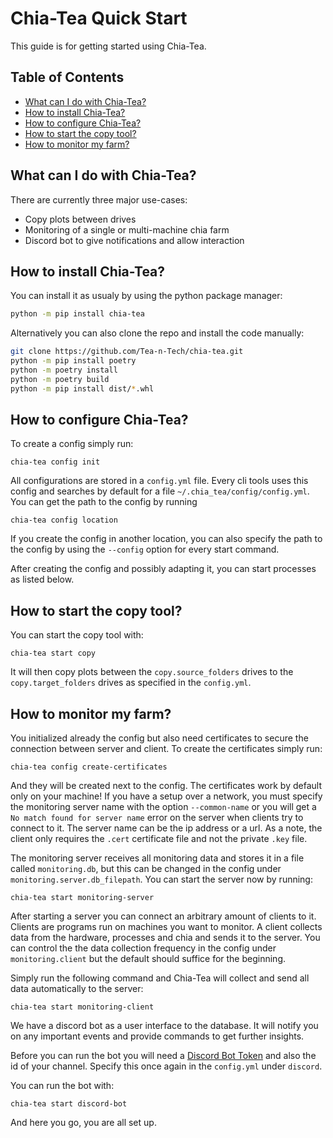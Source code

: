 # Chia-Tea Quick Start

This guide is for getting started using Chia-Tea.

## Table of Contents

- [What can I do with Chia-Tea?](#what-can-i-do-with-chia-tea)
- [How to install Chia-Tea?](#how-to-install-chia-tea)
- [How to configure Chia-Tea?](#how-to-configure-chia-tea)
- [How to start the copy tool?](#how-to-start-the-copy-tool)
- [How to monitor my farm?](#how-to-monitor-my-farm)

## What can I do with Chia-Tea?

There are currently three major use-cases:

- Copy plots between drives
- Monitoring of a single or multi-machine chia farm
- Discord bot to give notifications and allow interaction

## How to install Chia-Tea?

You can install it as usualy by using the python package manager:

```bash
python -m pip install chia-tea
```

Alternatively you can also clone the repo and install the code manually:

```bash
git clone https://github.com/Tea-n-Tech/chia-tea.git
python -m pip install poetry
python -m poetry install
python -m poetry build
python -m pip install dist/*.whl
```

## How to configure Chia-Tea?

To create a config simply run:

```
chia-tea config init
```

All configurations are stored in a `config.yml` file.
Every cli tools uses this config and searches by default for
a file `~/.chia_tea/config/config.yml`.
You can get the path to the config by running

```
chia-tea config location
```

If you create the config in another location, you can also specify the path to
the config by using the `--config` option for every start command.

After creating the config and possibly adapting it, you can start processes as
listed below.

## How to start the copy tool?

You can start the copy tool with:

```
chia-tea start copy
```

It will then copy plots between the `copy.source_folders` drives to the
`copy.target_folders` drives as specified in the `config.yml`.

## How to monitor my farm?

You initialized already the config but also need certificates to secure the
connection between server and client.
To create the certificates simply run:

```
chia-tea config create-certificates
```

And they will be created next to the config.
The certificates work by default only on your machine!
If you have a setup over a network, you must specify the monitoring server name
with the option `--common-name` or you will get a
`No match found for server name` error on the server when clients try to connect
to it.
The server name can be the ip address or a url.
As a note, the client only requires the `.cert` certificate file and not
the private `.key` file.

The monitoring server receives all monitoring data and stores it in a file
called `monitoring.db`, but this can be changed in the config under
`monitoring.server.db_filepath`.
You can start the server now by running:

```
chia-tea start monitoring-server
```

After starting a server you can connect an arbitrary amount of clients to it.
Clients are programs run on machines you want to monitor.
A client collects data from the hardware, processes and chia and sends it to
the server.
You can control the the data collection frequency in the config under
`monitoring.client` but the default should suffice for the beginning.

Simply run the following command and Chia-Tea will collect and send all data
automatically to the server:

```
chia-tea start monitoring-client
```

We have a discord bot as a user interface to the database.
It will notify you on any important events and provide commands to get further
insights.

Before you can run the bot you will need a
[Discord Bot Token](https://www.writebots.com/discord-bot-token/) and also the
id of your channel.
Specify this once again in the `config.yml` under `discord`.

You can run the bot with:

```
chia-tea start discord-bot
```

And here you go, you are all set up.
